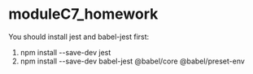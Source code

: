 # moduleC7_homework
You should install jest and babel-jest first:
1) npm install --save-dev jest
2) npm install --save-dev babel-jest @babel/core @babel/preset-env
